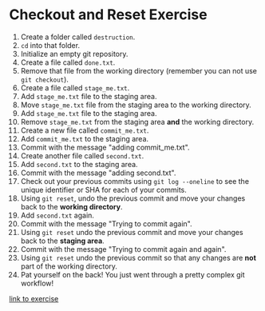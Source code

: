 # Checkout and Reset Exercise

1. Create a folder called `destruction`.
2. `cd` into that folder.
3. Initialize an empty git repository.
4. Create a file called `done.txt`.
5. Remove that file from the working directory (remember you can not use `git checkout`).
6. Create a file called `stage_me.txt`.
7. Add `stage_me.txt` file to the staging area.
8. Move `stage_me.txt` file from the staging area to the working directory.
9. Add `stage_me.txt` file to the staging area.
10. Remove `stage_me.txt` from the staging area **and** the working directory.
11. Create a new file called `commit_me.txt`.
12. Add `commit_me.txt` to the staging area.
13. Commit with the message "adding commit_me.txt".
14. Create another file called `second.txt`.
15. Add `second.txt` to the staging area.
16. Commit with the message "adding second.txt".
17. Check out your previous commits using `git log --oneline` to see the unique identifier or SHA for each of your commits.
18. Using `git reset`, undo the previous commit and move your changes back to the **working directory**.
19. Add `second.txt` again.
20. Commit with the message "Trying to commit again".
21. Using `git reset` undo the previous commit and move your changes back to the **staging area**.
22. Commit with the message "Trying to commit again and again".
23. Using `git reset` undo the previous commit so that any changes are **not** part of the working directory.
24. Pat yourself on the back! You just went through a pretty complex git workflow!

[link to exercise](https://inf-paces-school.netlify.app/courses/git/git-github-checkout_reset.html)
